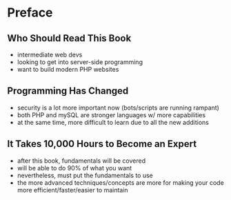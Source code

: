 # Preface

## Who Should Read This Book

- intermediate web devs
- looking to get into server-side programming
- want to build modern PHP websites

## Programming Has Changed

- security is a lot more important now (bots/scripts are running rampant)
- both PHP and mySQL are stronger languages w/ more capabilities
- at the same time, more difficult to learn due to all the new additions

## It Takes 10,000 Hours to Become an Expert

- after this book, fundamentals will be covered
- will be able to do 90% of what you want
- nevertheless, must put the fundamentals to use
- the more advanced techniques/concepts are more for making your code more efficient/faster/easier to maintain
